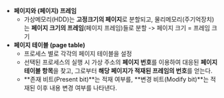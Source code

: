 - **페이지와 (페이지) 프레임**
	- 가상메모리(HDD)는 **고정크기의 페이지**로 분할되고, 물리메모리(주기억장치)는 **페이지 크기의 프레임**(페이지 프레임)들로 분할 -> 페이지 크기 = 프레임 크기
- **페이지 테이블 (page table)**
	- 프로세스 별로 각각의 페이지 테이블을 설정
	- 선택된 프로세스의 실행 시 가상 주소의 **페이지 번호**를 이용하여 대응된 **페이지 테이블 항목**을 찾고, 그로부터 **해당 페이지가 적재된 프레임의 번호**를 얻는다.
	- **존재 비트(Present bit)**는 적재 여부를, **변경 비트(Modify bit)**는 적재된 이후 내용 변경 여부를 나타낸다.